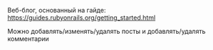 Веб-блог, основанный на гайде: https://guides.rubyonrails.org/getting_started.html

Можно добавлять/изменять/удалять посты и добавлять/удалять комментарии
